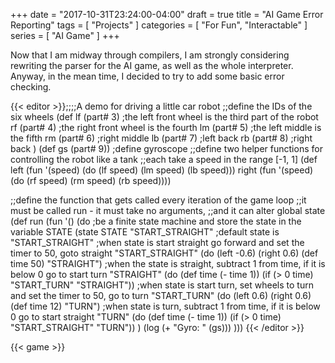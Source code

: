 +++
date = "2017-10-31T23:24:00-04:00"
draft = true
title = "AI Game Error Reporting"
tags = [ "Projects" ]
categories = [ "For Fun", "Interactable" ]
series = [ "AI Game" ]
+++

Now that I am midway through compilers, I am strongly considering rewriting the parser for the AI game, as well as the whole interpreter. Anyway, in the
mean time, I decided to try to add some basic error checking.

<!--more-->

{{< editor >}};;;;A demo for driving a little car robot
;;define the IDs of the six wheels
(def lf (part# 3) ;the left front wheel is the third part of the robot
     rf (part# 4) ;the right front wheel is the fourth
     lm (part# 5) ;the left middle is the fifth
     rm (part# 6) ;right middle
     lb (part# 7) ;left back
     rb (part# 8) ;right back
)
(def gs (part# 9)) ;define gyroscope
;;define two helper functions for controlling the robot like a tank
;;each take a speed in the range [-1, 1]
(def left  (fun '(speed) (do (lf speed) (lm speed) (lb speed)))
     right (fun '(speed) (do (rf speed) (rm speed) (rb speed))))

;;define the function that gets called every iteration of the game loop
;;it must be called run - it must take no arguments,
;;and it can alter global state
(def run (fun '() (do
  ;be a finite state machine and store the state in the variable STATE
  (state STATE "START_STRAIGHT" ;default state is "START_STRAIGHT"
   ;when state is start straight go forward and set the timer to 50, goto straight
   "START_STRAIGHT"  (do (left -0.6) (right 0.6) (def time 50) "STRAIGHT")
   ;when the state is straight, subtract 1 from time, if it is below 0 go to start turn
   "STRAIGHT"        (do (def time (- time 1)) (if (> 0 time) "START_TURN" "STRAIGHT"))
   ;when state is start turn, set wheels to turn and set the timer to 50, go to turn
   "START_TURN"      (do (left 0.6) (right 0.6) (def time 12) "TURN")
   ;when state is turn, subtract 1 from time, if it is below 0 go to start straight
   "TURN"            (do (def time (- time 1)) (if (> 0 time) "START_STRAIGHT" "TURN"))
  )
  (log (+ "Gyro: " (gs)))
)))
{{< /editor >}}

{{< game >}}
